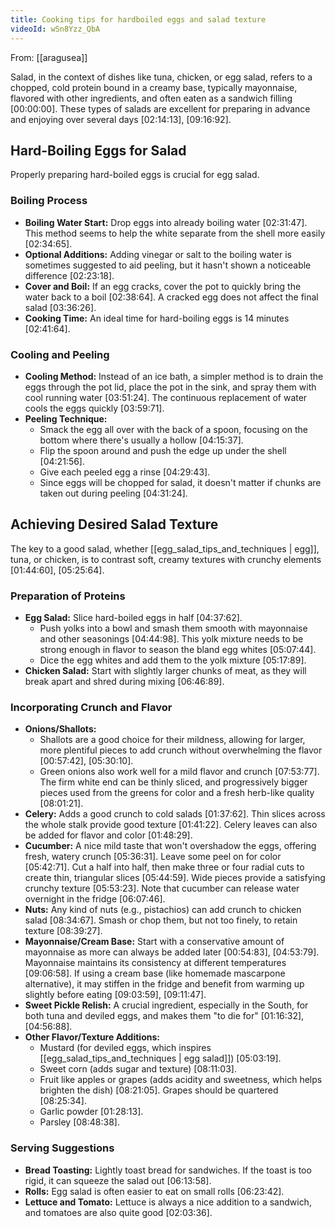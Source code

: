 ```yaml
---
title: Cooking tips for hardboiled eggs and salad texture
videoId: wSn8Yzz_QbA
---
```


From: [[aragusea]] <br/> 

Salad, in the context of dishes like tuna, chicken, or egg salad, refers to a chopped, cold protein bound in a creamy base, typically mayonnaise, flavored with other ingredients, and often eaten as a sandwich filling <a class="yt-timestamp" data-t="00:00:00">[00:00:00]</a>. These types of salads are excellent for preparing in advance and enjoying over several days <a class="yt-timestamp" data-t="02:14:13">[02:14:13]</a>, <a class="yt-timestamp" data-t="09:16:92">[09:16:92]</a>.

## Hard-Boiling Eggs for Salad

Properly preparing hard-boiled eggs is crucial for egg salad.

### Boiling Process
*   **Boiling Water Start:** Drop eggs into already boiling water <a class="yt-timestamp" data-t="02:31:47">[02:31:47]</a>. This method seems to help the white separate from the shell more easily <a class="yt-timestamp" data-t="02:34:65">[02:34:65]</a>.
*   **Optional Additions:** Adding vinegar or salt to the boiling water is sometimes suggested to aid peeling, but it hasn't shown a noticeable difference <a class="yt-timestamp" data-t="02:23:18">[02:23:18]</a>.
*   **Cover and Boil:** If an egg cracks, cover the pot to quickly bring the water back to a boil <a class="yt-timestamp" data-t="02:38:64">[02:38:64]</a>. A cracked egg does not affect the final salad <a class="yt-timestamp" data-t="03:36:26">[03:36:26]</a>.
*   **Cooking Time:** An ideal time for hard-boiling eggs is 14 minutes <a class="yt-timestamp" data-t="02:41:64">[02:41:64]</a>.

### Cooling and Peeling
*   **Cooling Method:** Instead of an ice bath, a simpler method is to drain the eggs through the pot lid, place the pot in the sink, and spray them with cool running water <a class="yt-timestamp" data-t="03:51:24">[03:51:24]</a>. The continuous replacement of water cools the eggs quickly <a class="yt-timestamp" data-t="03:59:71">[03:59:71]</a>.
*   **Peeling Technique:**
    *   Smack the egg all over with the back of a spoon, focusing on the bottom where there's usually a hollow <a class="yt-timestamp" data-t="04:15:37">[04:15:37]</a>.
    *   Flip the spoon around and push the edge up under the shell <a class="yt-timestamp" data-t="04:21:56">[04:21:56]</a>.
    *   Give each peeled egg a rinse <a class="yt-timestamp" data-t="04:29:43">[04:29:43]</a>.
    *   Since eggs will be chopped for salad, it doesn't matter if chunks are taken out during peeling <a class="yt-timestamp" data-t="04:31:24">[04:31:24]</a>.

## Achieving Desired Salad Texture

The key to a good salad, whether [[egg_salad_tips_and_techniques | egg]], tuna, or chicken, is to contrast soft, creamy textures with crunchy elements <a class="yt-timestamp" data-t="01:44:60">[01:44:60]</a>, <a class="yt-timestamp" data-t="05:25:64">[05:25:64]</a>.

### Preparation of Proteins
*   **Egg Salad:** Slice hard-boiled eggs in half <a class="yt-timestamp" data-t="04:37:62">[04:37:62]</a>.
    *   Push yolks into a bowl and smash them smooth with mayonnaise and other seasonings <a class="yt-timestamp" data-t="04:44:98">[04:44:98]</a>. This yolk mixture needs to be strong enough in flavor to season the bland egg whites <a class="yt-timestamp" data-t="05:07:44">[05:07:44]</a>.
    *   Dice the egg whites and add them to the yolk mixture <a class="yt-timestamp" data-t="05:17:89">[05:17:89]</a>.
*   **Chicken Salad:** Start with slightly larger chunks of meat, as they will break apart and shred during mixing <a class="yt-timestamp" data-t="06:46:89">[06:46:89]</a>.

### Incorporating Crunch and Flavor
*   **Onions/Shallots:**
    *   Shallots are a good choice for their mildness, allowing for larger, more plentiful pieces to add crunch without overwhelming the flavor <a class="yt-timestamp" data-t="00:57:42">[00:57:42]</a>, <a class="yt-timestamp" data-t="05:30:10">[05:30:10]</a>.
    *   Green onions also work well for a mild flavor and crunch <a class="yt-timestamp" data-t="07:53:77">[07:53:77]</a>. The firm white end can be thinly sliced, and progressively bigger pieces used from the greens for color and a fresh herb-like quality <a class="yt-timestamp" data-t="08:01:21">[08:01:21]</a>.
*   **Celery:** Adds a good crunch to cold salads <a class="yt-timestamp" data-t="01:37:62">[01:37:62]</a>. Thin slices across the whole stalk provide good texture <a class="yt-timestamp" data-t="01:41:22">[01:41:22]</a>. Celery leaves can also be added for flavor and color <a class="yt-timestamp" data-t="01:48:29">[01:48:29]</a>.
*   **Cucumber:** A nice mild taste that won't overshadow the eggs, offering fresh, watery crunch <a class="yt-timestamp" data-t="05:36:31">[05:36:31]</a>. Leave some peel on for color <a class="yt-timestamp" data-t="05:42:71">[05:42:71]</a>. Cut a half into half, then make three or four radial cuts to create thin, triangular slices <a class="yt-timestamp" data-t="05:44:59">[05:44:59]</a>. Wide pieces provide a satisfying crunchy texture <a class="yt-timestamp" data-t="05:53:23">[05:53:23]</a>. Note that cucumber can release water overnight in the fridge <a class="yt-timestamp" data-t="06:07:46">[06:07:46]</a>.
*   **Nuts:** Any kind of nuts (e.g., pistachios) can add crunch to chicken salad <a class="yt-timestamp" data-t="08:34:67">[08:34:67]</a>. Smash or chop them, but not too finely, to retain texture <a class="yt-timestamp" data-t="08:39:27">[08:39:27]</a>.
*   **Mayonnaise/Cream Base:** Start with a conservative amount of mayonnaise as more can always be added later <a class="yt-timestamp" data-t="00:54:83">[00:54:83]</a>, <a class="yt-timestamp" data-t="04:53:79">[04:53:79]</a>. Mayonnaise maintains its consistency at different temperatures <a class="yt-timestamp" data-t="09:06:58">[09:06:58]</a>. If using a cream base (like homemade mascarpone alternative), it may stiffen in the fridge and benefit from warming up slightly before eating <a class="yt-timestamp" data-t="09:03:59">[09:03:59]</a>, <a class="yt-timestamp" data-t="09:11:47">[09:11:47]</a>.
*   **Sweet Pickle Relish:** A crucial ingredient, especially in the South, for both tuna and deviled eggs, and makes them "to die for" <a class="yt-timestamp" data-t="01:16:32">[01:16:32]</a>, <a class="yt-timestamp" data-t="04:56:88">[04:56:88]</a>.
*   **Other Flavor/Texture Additions:**
    *   Mustard (for deviled eggs, which inspires [[egg_salad_tips_and_techniques | egg salad]]) <a class="yt-timestamp" data-t="05:03:19">[05:03:19]</a>.
    *   Sweet corn (adds sugar and texture) <a class="yt-timestamp" data-t="08:11:03">[08:11:03]</a>.
    *   Fruit like apples or grapes (adds acidity and sweetness, which helps brighten the dish) <a class="yt-timestamp" data-t="08:21:05">[08:21:05]</a>. Grapes should be quartered <a class="yt-timestamp" data-t="08:25:34">[08:25:34]</a>.
    *   Garlic powder <a class="yt-timestamp" data-t="01:28:13">[01:28:13]</a>.
    *   Parsley <a class="yt-timestamp" data-t="08:48:38">[08:48:38]</a>.

### Serving Suggestions
*   **Bread Toasting:** Lightly toast bread for sandwiches. If the toast is too rigid, it can squeeze the salad out <a class="yt-timestamp" data-t="06:13:58">[06:13:58]</a>.
*   **Rolls:** Egg salad is often easier to eat on small rolls <a class="yt-timestamp" data-t="06:23:42">[06:23:42]</a>.
*   **Lettuce and Tomato:** Lettuce is always a nice addition to a sandwich, and tomatoes are also quite good <a class="yt-timestamp" data-t="02:03:36">[02:03:36]</a>.
